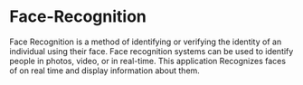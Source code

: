 # Face-Recognition

Face Recognition is a method of identifying or verifying the identity of an individual using their face. Face recognition systems can be used to identify people in photos, video, or in real-time. This application Recognizes faces of on real time and display information about them.
